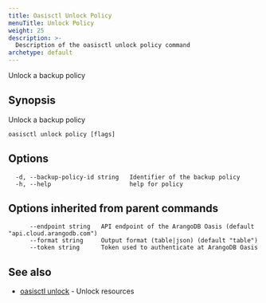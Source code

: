 ```yaml
---
title: Oasisctl Unlock Policy
menuTitle: Unlock Policy
weight: 25
description: >-
  Description of the oasisctl unlock policy command
archetype: default
---
```

Unlock a backup policy

## Synopsis

Unlock a backup policy

```
oasisctl unlock policy [flags]
```

## Options

```
  -d, --backup-policy-id string   Identifier of the backup policy
  -h, --help                      help for policy
```

## Options inherited from parent commands

```
      --endpoint string   API endpoint of the ArangoDB Oasis (default "api.cloud.arangodb.com")
      --format string     Output format (table|json) (default "table")
      --token string      Token used to authenticate at ArangoDB Oasis
```

## See also

* [oasisctl unlock](_index.md)	 - Unlock resources

